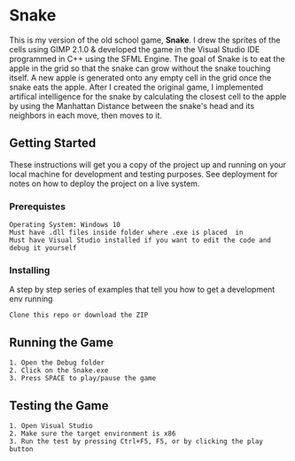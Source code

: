 # Snake

This is my version of the old school game, **Snake**.  I drew the sprites of the cells using GIMP 2.1.0 & developed the game in the Visual
Studio IDE programmed in C++ using the SFML Engine. The goal of Snake is to eat the apple in the grid so that the snake can grow without 
the snake touching itself. A new apple is generated onto any empty cell in the grid once the snake eats the apple. After I created the 
original game, I implemented artifical intelligence for the snake by calculating the closest cell to the apple by using the Manhattan
Distance between the snake's head and its neighbors in each move, then moves to it.

## Getting Started
These instructions will get you a copy of the project up and running on your local machine for development and testing purposes. 
See deployment for notes on how to deploy the project on a live system.

### Prerequistes
```
Operating System: Windows 10
Must have .dll files inside folder where .exe is placed  in
Must have Visual Studio installed if you want to edit the code and debug it yourself
```
### Installing
A step by step series of examples that tell you how to get a development env running
```
Clone this repo or download the ZIP
```
## Running the Game
```
1. Open the Debug folder
2. Click on the Snake.exe
3. Press SPACE to play/pause the game
```

## Testing the Game
```
1. Open Visual Studio
2. Make sure the target environment is x86
3. Run the test by pressing Ctrl+F5, F5, or by clicking the play button
```
